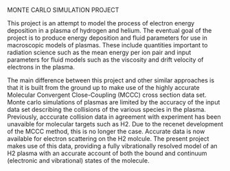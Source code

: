MONTE CARLO SIMULATION PROJECT

This project is an attempt to model the process of electron energy deposition in a plasma of hydrogen and helium. The eventual goal of the project is to
produce energy deposition and fluid parameters for use in macroscopic models of plasmas. These include quantities important to radiation science such as the mean energy per ion pair and input parameters for fluid models such as the viscosity and drift velocity of electrons in the plasma. 

The main difference between this project and other similar approaches is that it is built from the ground up to make use of the highly accurate Molecular Convergent Close-Coupling (MCCC) cross section data set. Monte carlo simulations of plasmas are limited by the accuracy of the input data set describing the collisions of the various species in the plasma. Previously, acccurate collision data in agreement with experiment has been unavaible for molecular targets such as H2. Due to the recenet development of the MCCC method, this is no longer the case. Accurate data is now available for electron scattering on the H2 molcule. The present project makes use of this data, providing a fully vibrationally resolved model of an H2 plasma with an accurate account of both the bound and continuum (electronic and vibrational) states of the molecule.
